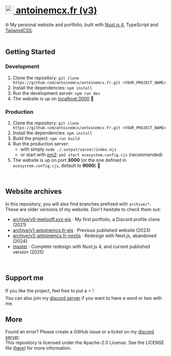 # <a href="https://antoinemcx.fr"><code><img height="26" src="/public/logo.ico"></code> antoinemcx.fr (v3)</a>

🌐 My personal website and portfolio, built with [Nuxt.js 4](https://nuxt.com/), TypeScript and [TailwindCSS](https://tailwindcss.com/).
<br><br>

## Getting Started
### Development
1. Clone the repository: `git clone https://github.com/antoinemcx/antoinemcx.fr.git <YOUR_PROJECT_NAME>`
2. Install the dependencies: `npm install`
3. Run the development server: `npm run dev`
4. The website is up on [localhost:3000](http://localhost:3000) 🚀

### Production
1. Clone the repository: `git clone https://github.com/antoinemcx/antoinemcx.fr.git <YOUR_PROJECT_NAME>`
2. Install the dependencies: `npm install`
3. Build the project:  `npm run build`
4. Run the production server:
    - with simply `node ./.output/server/index.mjs`
    - or start with [pm2](https://pm2.keymetrics.io/): `pm2 start ecosystem.config.cjs` (recommended)
5. The website is up on port **3000** (or the one defined in `ecosystem.config.cjs`, default to **9000**) 🚀

<br>

## Website archives
In this repository, you will also find branches prefixed with `archive/*`.  
These are older versions of my website. Don't hesitate to check them out:
- [archive/v0-meliooff.xyz-ejs](https://github.com/antoinemcx/antoinemcx.fr/tree/archive/v0-meliooff.xyz-ejs) · My first portfolio, a Discord profile clone (2021)
- [archive/v1-antoinemcx.fr-ejs](https://github.com/antoinemcx/antoinemcx.fr/tree/archive/v1-antoinemcx.fr-ejs) · Previous published website (2023)
- [archive/v2-antoinemcx.fr-nextjs](https://github.com/antoinemcx/antoinemcx.fr/tree/archive/v2-antoinemcx.fr-nextjs) · Redesign with Next.js, abandoned (2024)
- [master](https://github.com/antoinemcx/antoinemcx.fr) · Complete redesign with Nuxt.js 4, and current published version (2025)

<br>

## Support me
If you like the project, feel free to put a ⭐ !  
You can also join my [discord server](https://antoinemcx.fr/discord) if you want to have a word or two with me.

## More
Found an error? Please create a GitHub issue or a ticket on my [discord server](https://antoinemcx.fr/discord).  
This repository is licensed under the Apache-2.0 License. See the LICENSE file ([here](LICENSE)) for more information.